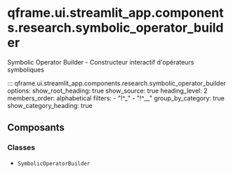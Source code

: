 # qframe.ui.streamlit_app.components.research.symbolic_operator_builder


Symbolic Operator Builder - Constructeur interactif d'opérateurs symboliques


::: qframe.ui.streamlit_app.components.research.symbolic_operator_builder
    options:
      show_root_heading: true
      show_source: true
      heading_level: 2
      members_order: alphabetical
      filters:
        - "!^_"
        - "!^__"
      group_by_category: true
      show_category_heading: true

## Composants

### Classes

- `SymbolicOperatorBuilder`

